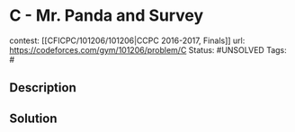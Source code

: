 # C - Mr. Panda and Survey

contest: [[CFICPC/101206/101206|CCPC 2016-2017, Finals]]
url: https://codeforces.com/gym/101206/problem/C
Status: #UNSOLVED
Tags: #

## Description

## Solution

